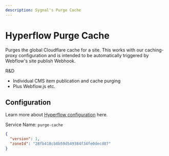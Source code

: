 ```yaml
---
description: Sygnal's Purge Cache
---
```


# Hyperflow Purge Cache

Purges the global Cloudflare cache for a site.  This works with our caching-proxy configuration and is intended to be automatically triggered by Webflow's site publish Webhook.&#x20;

R\&D&#x20;

* Individual CMS item publication and cache purging
* Plus Webflow.js etc.&#x20;





## Configuration

Learn more about [Hyperflow configuration](about/configure.md) here.

Service Name: `purge-cache`&#x20;

```json
{
  "version": 1, 
  "zoneId": "28fb418cb8b59d549384f34fe0decd07" 
}
```


